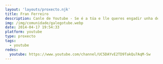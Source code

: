 ```yaml
---
layout: 'layouts/proxecto.njk'
title: Fran Ferreiro
description: Canle de Youtube - Se é a túa e lle queres engadir unha descripción e etiquetas, ponte en contacto con nós.
img: /img/comunidade/galegotube.webp
date: 2014-04-17 19:54:33
platform: youtube
type: proxecto
tags:
  - youtube
redes:
  youtube: https://www.youtube.com/channel/UC5DAYvE2TD9TakQu7AqM-Sw
---
```


